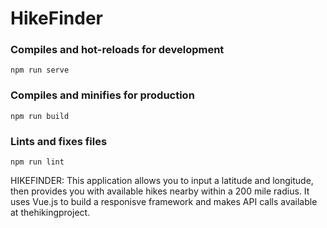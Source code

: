 # HikeFinder

### Compiles and hot-reloads for development
```
npm run serve
```

### Compiles and minifies for production
```
npm run build
```

### Lints and fixes files
```
npm run lint
```

HIKEFINDER:
This application allows you to input a latitude and longitude, then provides you with available hikes nearby within a 200 mile radius. It uses Vue.js to build a responisve framework and makes API calls available at thehikingproject.
